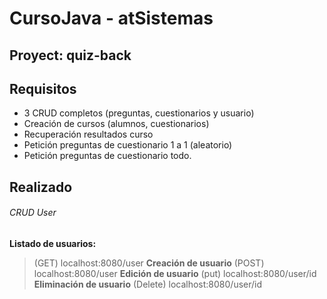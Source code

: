 # CursoJava - atSistemas

## Proyect: quiz-back

## Requisitos
- 3 CRUD completos (preguntas, cuestionarios y usuario)
- Creación de cursos (alumnos, cuestionarios)
- Recuperación resultados curso
- Petición preguntas de cuestionario 1 a 1 (aleatorio)
- Petición preguntas de cuestionario todo.

## Realizado
###### CRUD User
**Listado de usuarios:**
> (GET) localhost:8080/user
**Creación de usuario**
> (POST) localhost:8080/user
**Edición de usuario**
> (put) localhost:8080/user/id
**Eliminación de usuario**
> (Delete) localhost:8080/user/id